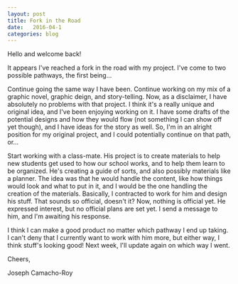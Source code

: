 ```yaml
---
layout: post
title: Fork in the Road
date:   2016-04-1
categories: blog
---
```

Hello and welcome back!

It appears I've reached a fork in the road with my project. I've come to two possible pathways, the first being...

Continue going the same way I have been. Continue working on my mix of a graphic novel, graphic deign, and story-telling. Now, as a disclaimer, I have absolutely no problems with that project. I think it's a really unique and original idea, and I've been enjoying working on it. I have some drafts of the potential designs and how they would flow (not something I can show off yet though), and I have ideas for the story as well. So, I'm in an alright position for my original project, and I could potentially continue on that path, or...

Start working with a class-mate. His project is to create materials to help new students get used to how our school works, and to help them learn to be organized. He's creating a guide of sorts, and also possibly materials like a planner. The idea was that he would handle the content, like how things would look and what to put in it, and I would be the one handling the creation of the materials. Basically, I contracted to work for him and design his stuff. That sounds so official, doesn't it? Now, nothing is official yet. He expressed interest, but no official plans are set yet. I send a message to him, and I'm awaiting his response.

I think I can make a good product no matter which pathway I end up taking. I can't deny that I currently want to work with him more, but either way, I think stuff's looking good! Next week, I'll update again on which way I went.

Cheers,

Joseph Camacho-Roy
